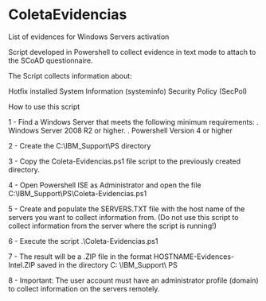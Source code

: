 # ColetaEvidencias
List of evidences for Windows Servers activation

Script developed in Powershell to collect evidence in text mode to attach to the SCoAD questionnaire.

The Script collects information about:

Hotfix installed
System Information (systeminfo)
Security Policy (SecPol)

How to use this script

1 - Find a Windows Server that meets the following minimum requirements:
. Windows Server 2008 R2 or higher.
. Powershell Version 4 or higher

2 - Create the C:\IBM_Support\PS directory

3 - Copy the Coleta-Evidencias.ps1 file script to the previously created directory.

4 - Open Powershell ISE as Administrator and open the file C:\IBM_Support\PS\Coleta-Evidencias.ps1

5 - Create and populate the SERVERS.TXT file with the host name of the servers you want to collect information from. (Do not use this script to collect information from the server where the script is running!)

6 - Execute the script .\Coleta-Evidencias.ps1

7 - The result will be a .ZIP file in the format HOSTNAME-Evidences-Intel.ZIP saved in the directory C: \IBM_Support\ PS

8 - Important: The user account must have an administrator profile (domain) to collect information on the servers remotely.
